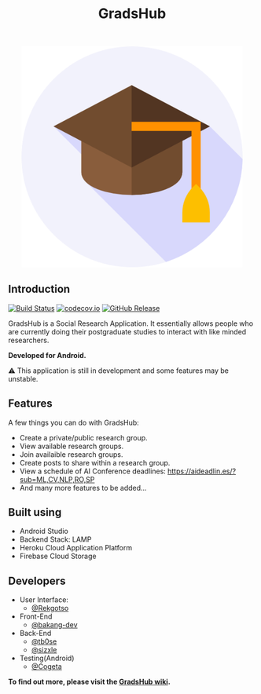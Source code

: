 <h1 align="center"> GradsHub </h1> <br>
<p align="center">
  <a href="https://github.com/CodeFusionGroup/GradsHub">
    <img alt="GradsHub Logo" title="GitPoint" src="https://raw.githubusercontent.com/CodeFusionGroup/GradsHub/master/app/src/main/res/mipmap-hdpi/applogo.png" width="450">
  </a>
</p>

## Introduction

[![Build Status][travis-image]][travis]
[![codecov.io][codecov-image]][codecov]
[![GitHub Release](https://img.shields.io/badge/release-v0.4.0&ndash;beta-orange.svg)](https://github.com/CodeFusionGroup/GradsHub/releases)

GradsHub is a Social Research Application. It essentially allows people who are currently doing their postgraduate studies to interact with like minded researchers.

**Developed for Android.**

:warning: This application is still in development and some features may be unstable.

## Features

A few things you can do with GradsHub:

- Create a private/public research group.
- View available research groups.
- Join availaible research groups.
- Create posts to share within a research group.
- View a schedule of AI Conference deadlines: <https://aideadlin.es/?sub=ML,CV,NLP,RO,SP>
- And many more features to be added...

## Built using

- Android Studio
- Backend Stack: LAMP
- Heroku Cloud Application Platform
- Firebase Cloud Storage

## Developers

- User Interface:
    - [@Rekgotso](https://github.com/Rekgotso)
- Front-End
    - [@bakang-dev](https://github.com/bakang-dev)
- Back-End
    - [@tb0se](https://github.com/tb0se)
    - [@sizxle](https://github.com/sizxle)
- Testing(Android)
    - [@Cogeta](https://github.com/BongumusaSizwe)
    

**To find out more, please visit the [GradsHub wiki][wiki].**

<!-- Links for images/urls -->

[travis-image]:https://travis-ci.org/CodeFusionGroup/GradsHub.svg?branch=master
[travis]:https://travis-ci.org/CodeFusionGroup/GradsHub

[codecov-image]:https://codecov.io/github/CodeFusionGroup/GradsHub/branch/master/graph/badge.svg
[codecov]:https://codecov.io/gh/CodeFusionGroup/GradsHub

[wiki]:https://github.com/CodeFusionGroup/GradsHub/wiki
